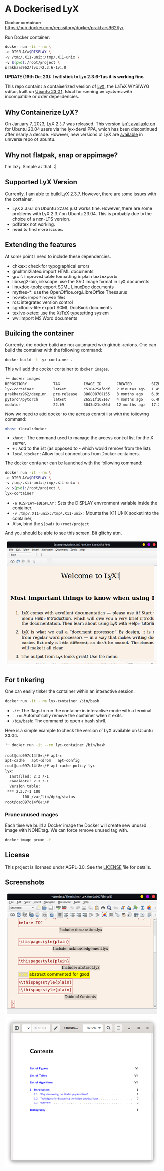 # A Dockerised LyX

Docker container: https://hub.docker.com/repository/docker/prakhars962/lyx

Run Docker container:
```sh
docker run -it --rm \
-e DISPLAY=$DISPLAY \
-v /tmp/.X11-unix:/tmp/.X11-unix \
-v $(pwd):/root/project \
prakhars962/lyx:v2.3.6-1v1.0
```

**UPDATE (16th Oct 23): I will stick to Lyx 2.3.6-1 as it is working fine.**

This repo contains a containerized version of [LyX](https://www.lyx.org/), the LaTeX WYSIWYG editor, built on [Ubuntu 23.04](https://hub.docker.com/_/ubuntu/tags?page=1&name=23.04). Ideal for running on systems with incompatible or older dependencies.

## Why Containerize LyX?
On January 7, 2023, LyX 2.3.7 was released. This version [isn't available on](http://ppa.launchpad.net/lyx-devel/release/ubuntu/dists/) for Ubuntu 20.04 users via the lyx-devel PPA, which has been discontinued after nearly a decade. However, new versions of LyX are [available](https://launchpad.net/ubuntu/+source/lyx) in universe repo of Ubuntu.

## Why not flatpak, snap or appimage?
I'm lazy. Simple as that. :|

## Supported LyX Version
Currently, I am able to build LyX 2.3.7. However, there are some issues with the container.

* LyX 2.3.6.1 on Ubuntu 22.04 just works fine. However, there are some problems with LyX 2.3.7 on Ubuntu 23.04. This is probably due to the choice of a non-LTS version.
* pdflatex not working.
* need to find more issues.

## Extending the features
At some point I need to include these dependencies.

* chktex: check for typographical errors
* gnuhtml2latex: import HTML documents
* groff: improved table formatting in plain text exports
* librsvg2-bin, inkscape: use the SVG image format in LyX documents
* linuxdoc-tools: export SGML LinuxDoc documents
* mythes-*: use the OpenOffice.org/LibreOffice Thesaurus
* noweb: import noweb files
* rcs: integrated version control
* sgmltools-lite: export SGML DocBook documents
* texlive-xetex: use the XeTeX typesetting system
* wv: import MS Word documents

## Building the container
Currently, the docker build are not automated with github-actions. One can build the container with the following command:

```sh
docker build -t lyx-container .
```

This will add the docker container to `docker images`.
```sh
╰─ docker images                                                             ─╯
REPOSITORY            TAG           IMAGE ID       CREATED         SIZE
lyx-container         latest        c510e25efddf   2 minutes ago   1.45GB
prakhars962/deepinn   pre-release   886808706155   3 months ago    6.99GB
pytorch/pytorch       latest        26551f1051e7   4 months ago    6.48GB
modulus               22.09         3043d21ce86d   12 months ago   17.2GB
```

Now we need to add docker to the access control list with the following command:
```sh
xhost +local:docker
```
* `xhost` : The command used to manage the access control list for the X server.
* `+` : Add to the list (as opposed to - which would remove from the list).
* `local:docker` : Allow local connections from Docker containers.

The docker container can be launched with the following command:
```sh
docker run -it --rm \
-e DISPLAY=$DISPLAY \
-v /tmp/.X11-unix:/tmp/.X11-unix \
-v $(pwd):/root/project \
lyx-container
```
* `-e DISPLAY=$DISPLAY` : Sets the DISPLAY environment variable inside the container.
* `-v /tmp/.X11-unix:/tmp/.X11-unix` : Mounts the X11 UNIX socket into the container,
* Also, bind the `$(pwd)` to `/root/project`

And you should be able to see this screen. Bit glitchy atm.

![Alt text](images/lyx_main.png)

## For tinkering

One can easily tinker the container within an interactive session.

```sh
docker run -it --rm lyx-container /bin/bash
```

* `-it`: The flags to run the container in interactive mode with a terminal.
* `--rm`: Automatically remove the container when it exits.
* `/bin/bash`: The command to open a bash shell.

Here is a simple example to check the version of LyX available on Ubuntu 23.04.

```sh
╰─ docker run -it --rm lyx-container /bin/bash                               ─╯

root@cac097c14f8e:/# apt-c
apt-cache   apt-cdrom   apt-config  
root@cac097c14f8e:/# apt-cache policy lyx
lyx:
  Installed: 2.3.7-1
  Candidate: 2.3.7-1
  Version table:
 *** 2.3.7-1 100
        100 /var/lib/dpkg/status
root@cac097c14f8e:/# 
```
### Prune unused images
Each time we build a Docker image the Docker will create new unused image with NONE tag. We can force remove unused tag with.
```sh
docker image prune -f
```

## License

This project is licensed under AGPL-3.0. See the [LICENSE](LICENSE) file for details.

## Screenshots
![Alt text](images/lyx_main_2.3.6.1.png)
![Alt text](images/lyx_2.3.6.1_output.png)
